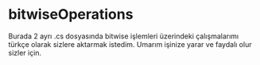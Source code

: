 # bitwiseOperations

Burada 2 ayrı .cs dosyasında bitwise işlemleri üzerindeki çalışmalarımı türkçe olarak sizlere aktarmak istedim.
Umarım işinize yarar ve faydalı olur sizler için.

